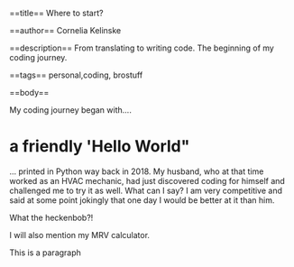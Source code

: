 ==title==
Where to start?

==author==
Cornelia Kelinske

==description==
From translating to writing code. The beginning of my coding journey.


==tags==
personal,coding, brostuff

==body==

My coding journey began with....  

                                
# a friendly 'Hello World"


... printed in Python way back in 2018. My husband, who at that time worked as an HVAC mechanic, had just discovered coding for himself and
challenged me to try it as well. What can I say? I am very competitive and said at some point jokingly that one day I would be better at it than him.

What the heckenbob?!




I will also mention my MRV calculator.

This is a paragraph